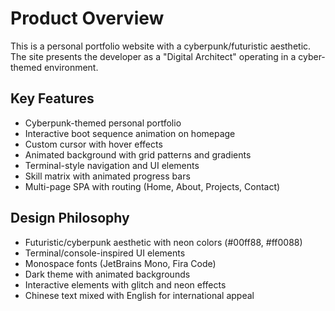 # Product Overview

This is a personal portfolio website with a cyberpunk/futuristic aesthetic. The site presents the developer as a "Digital Architect" operating in a cyber-themed environment.

## Key Features
- Cyberpunk-themed personal portfolio
- Interactive boot sequence animation on homepage
- Custom cursor with hover effects
- Animated background with grid patterns and gradients
- Terminal-style navigation and UI elements
- Skill matrix with animated progress bars
- Multi-page SPA with routing (Home, About, Projects, Contact)

## Design Philosophy
- Futuristic/cyberpunk aesthetic with neon colors (#00ff88, #ff0088)
- Terminal/console-inspired UI elements
- Monospace fonts (JetBrains Mono, Fira Code)
- Dark theme with animated backgrounds
- Interactive elements with glitch and neon effects
- Chinese text mixed with English for international appeal